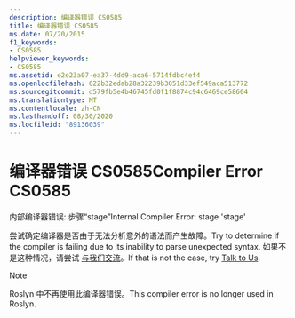 ```yaml
---
description: 编译器错误 CS0585
title: 编译器错误 CS0585
ms.date: 07/20/2015
f1_keywords:
- CS0585
helpviewer_keywords:
- CS0585
ms.assetid: e2e23a07-ea37-4dd9-aca6-5714fdbc4ef4
ms.openlocfilehash: 622b32edab28a32239b3051d33ef549aca513772
ms.sourcegitcommit: d579fb5e4b46745fd0f1f8874c94c6469ce58604
ms.translationtype: MT
ms.contentlocale: zh-CN
ms.lasthandoff: 08/30/2020
ms.locfileid: "89136039"
---
```

# <a name="compiler-error-cs0585"></a><span data-ttu-id="a1dfb-103">编译器错误 CS0585</span><span class="sxs-lookup"><span data-stu-id="a1dfb-103">Compiler Error CS0585</span></span>

<span data-ttu-id="a1dfb-104">内部编译器错误: 步骤“stage”</span><span class="sxs-lookup"><span data-stu-id="a1dfb-104">Internal Compiler Error: stage 'stage'</span></span>

 <span data-ttu-id="a1dfb-105">尝试确定编译器是否由于无法分析意外的语法而产生故障。</span><span class="sxs-lookup"><span data-stu-id="a1dfb-105">Try to determine if the compiler is failing due to its inability to parse unexpected syntax.</span></span> <span data-ttu-id="a1dfb-106">如果不是这种情况，请尝试 [与我们交流](/visualstudio/ide/feedback-options)。</span><span class="sxs-lookup"><span data-stu-id="a1dfb-106">If that is not the case, try [Talk to Us](/visualstudio/ide/feedback-options).</span></span>

> [!NOTE]
> <span data-ttu-id="a1dfb-107">Roslyn 中不再使用此编译器错误。</span><span class="sxs-lookup"><span data-stu-id="a1dfb-107">This compiler error is no longer used in Roslyn.</span></span>
